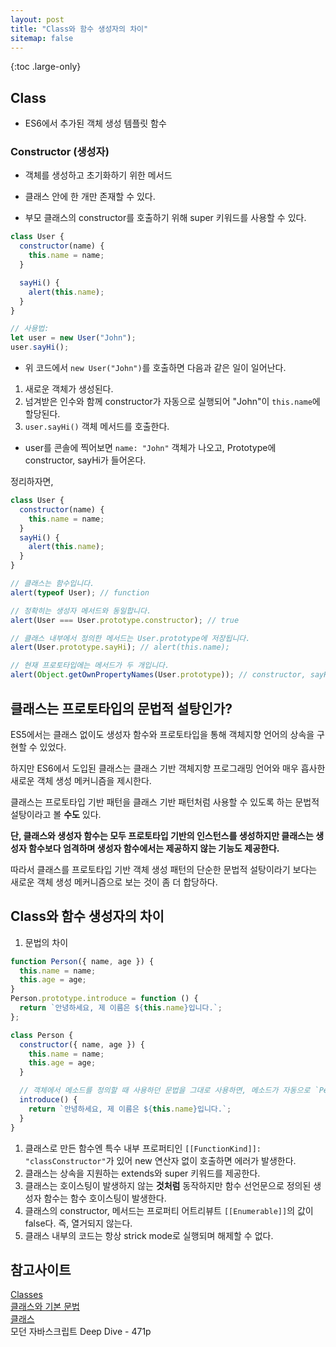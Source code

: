 ```yaml
---
layout: post
title: "Class와 함수 생성자의 차이"
sitemap: false
---
```


{:toc .large-only}

## Class

- ES6에서 추가된 객체 생성 템플릿 함수

### Constructor (생성자)

- 객체를 생성하고 초기화하기 위한 메서드

- 클래스 안에 한 개만 존재할 수 있다.

- 부모 클래스의 constructor를 호출하기 위해 super 키워드를 사용할 수 있다.

```js
class User {
  constructor(name) {
    this.name = name;
  }

  sayHi() {
    alert(this.name);
  }
}

// 사용법:
let user = new User("John");
user.sayHi();
```

- 위 코드에서 `new User("John")`를 호출하면 다음과 같은 일이 일어난다.

1. 새로운 객체가 생성된다.
1. 넘겨받은 인수와 함께 constructor가 자동으로 실행되어 "John"이 `this.name`에 할당된다.
1. `user.sayHi()` 객체 메서드를 호출한다.

- user를 콘솔에 찍어보면 `name: "John"` 객체가 나오고, Prototype에 constructor, sayHi가 들어온다.

정리하자면,

```js
class User {
  constructor(name) {
    this.name = name;
  }
  sayHi() {
    alert(this.name);
  }
}

// 클래스는 함수입니다.
alert(typeof User); // function

// 정확히는 생성자 메서드와 동일합니다.
alert(User === User.prototype.constructor); // true

// 클래스 내부에서 정의한 메서드는 User.prototype에 저장됩니다.
alert(User.prototype.sayHi); // alert(this.name);

// 현재 프로토타입에는 메서드가 두 개입니다.
alert(Object.getOwnPropertyNames(User.prototype)); // constructor, sayHi
```

## 클래스는 프로토타입의 문법적 설탕인가?

ES5에서는 클래스 없이도 생성자 함수와 프로토타입을 통해 객체지향 언어의 상속을 구현할 수 있었다.

하지만 ES6에서 도입된 클래스는 클래스 기반 객체지향 프로그래밍 언어와 매우 흡사한 새로운 객체 생성 메커니즘을 제시한다.

클래스는 프로토타입 기반 패턴을 클래스 기반 패턴처럼 사용할 수 있도록 하는 문법적 설탕이라고 볼 **수도** 있다.

**단, 클래스와 생성자 함수는 모두 프로토타입 기반의 인스턴스를 생성하지만 클래스는 생성자 함수보다 엄격하며 생성자 함수에서는 제공하지 않는 기능도 제공한다.**

따라서 클래스를 프로토타입 기반 객체 생성 패턴의 단순한 문법적 설탕이라기 보다는 새로운 객체 생성 메커니즘으로 보는 것이 좀 더 합당하다.

## Class와 함수 생성자의 차이

1. 문법의 차이

```js
function Person({ name, age }) {
  this.name = name;
  this.age = age;
}
Person.prototype.introduce = function () {
  return `안녕하세요, 제 이름은 ${this.name}입니다.`;
};

class Person {
  constructor({ name, age }) {
    this.name = name;
    this.age = age;
  }

  // 객체에서 메소드를 정의할 때 사용하던 문법을 그대로 사용하면, 메소드가 자동으로 `Person.prototype`에 저장됩니다.
  introduce() {
    return `안녕하세요, 제 이름은 ${this.name}입니다.`;
  }
}
```

1. 클래스로 만든 함수엔 특수 내부 프로퍼티인 `[[FunctionKind]]: "classConstructor"`가 있어 new 연산자 없이 호출하면 에러가 발생한다.
1. 클래스는 상속을 지원하는 extends와 super 키워드를 제공한다.
1. 클래스는 호이스팅이 발생하지 않는 **것처럼** 동작하지만 함수 선언문으로 정의된 생성자 함수는 함수 호이스팅이 발생한다.
1. 클래스의 constructor, 메서드는 프로퍼티 어트리뷰트 `[[Enumerable]]`의 값이 false다. 즉, 열거되지 않는다.
1. 클래스 내부의 코드는 항상 strick mode로 실행되며 해제할 수 없다.

## 참고사이트

[Classes](https://developer.mozilla.org/ko/docs/Web/JavaScript/Reference/Classes#%ED%94%84%EB%A1%9C%ED%86%A0%ED%83%80%EC%9E%85_%EB%A9%94%EC%84%9C%EB%93%9C)<br/>
[클래스와 기본 문법](https://ko.javascript.info/class)<br/>
[클래스](https://helloworldjavascript.net/pages/270-class.html)<br/>
모던 자바스크립트 Deep Dive - 471p
